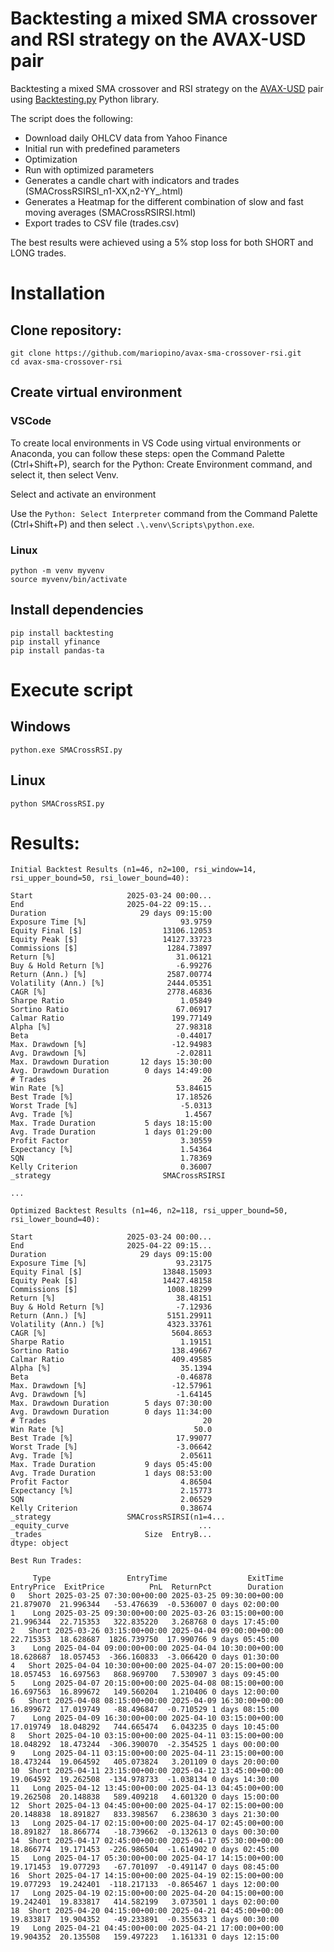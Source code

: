 # Backtesting a mixed SMA crossover and RSI strategy on the AVAX-USD pair

Backtesting a mixed SMA crossover and RSI strategy on the [AVAX-USD](https://finance.yahoo.com/quote/AVAX-USD/) pair using [Backtesting.py](https://kernc.github.io/backtesting.py/) Python library.

The script does the following:

- Download daily OHLCV data from Yahoo Finance
- Initial run with predefined parameters
- Optimization
- Run with optimized parameters
- Generates a candle chart with indicators and trades (SMACrossRSIRSI_n1-XX,n2-YY_.html)
- Generates a Heatmap for the different combination of slow and fast moving averages (SMACrossRSIRSI.html)
- Export trades to CSV file (trades.csv)

The best results were achieved using a 5% stop loss for both SHORT and LONG trades.

# Installation

## Clone repository:

```
git clone https://github.com/mariopino/avax-sma-crossover-rsi.git
cd avax-sma-crossover-rsi
```

## Create virtual environment

### VSCode

To create local environments in VS Code using virtual environments or Anaconda, you can follow these steps: open the Command Palette (Ctrl+Shift+P), search for the Python: Create Environment command, and select it, then select Venv.

Select and activate an environment

Use the `Python: Select Interpreter` command from the Command Palette (Ctrl+Shift+P) and then select `.\.venv\Scripts\python.exe`.

### Linux

```
python -m venv myvenv
source myvenv/bin/activate
```

## Install dependencies

```
pip install backtesting
pip install yfinance
pip install pandas-ta
```

# Execute script

## Windows

```
python.exe SMACrossRSI.py
```

## Linux

```
python SMACrossRSI.py
```

# Results:

```
Initial Backtest Results (n1=46, n2=100, rsi_window=14, rsi_upper_bound=50, rsi_lower_bound=40):

Start                     2025-03-24 00:00...
End                       2025-04-22 09:15...
Duration                     29 days 09:15:00
Exposure Time [%]                     93.9759
Equity Final [$]                  13106.12053
Equity Peak [$]                   14127.33723
Commissions [$]                    1284.73897
Return [%]                           31.06121
Buy & Hold Return [%]                -6.99276
Return (Ann.) [%]                  2587.00774
Volatility (Ann.) [%]              2444.05351
CAGR [%]                           2778.46836
Sharpe Ratio                          1.05849
Sortino Ratio                        67.06917
Calmar Ratio                        199.77149
Alpha [%]                            27.98318
Beta                                 -0.44017
Max. Drawdown [%]                   -12.94983
Avg. Drawdown [%]                    -2.02811
Max. Drawdown Duration       12 days 15:30:00
Avg. Drawdown Duration        0 days 14:49:00
# Trades                                   26
Win Rate [%]                         53.84615
Best Trade [%]                       17.18526
Worst Trade [%]                       -5.0313
Avg. Trade [%]                         1.4567
Max. Trade Duration           5 days 18:15:00
Avg. Trade Duration           1 days 01:29:00
Profit Factor                         3.30559
Expectancy [%]                        1.54364
SQN                                   1.78369
Kelly Criterion                       0.36007
_strategy                         SMACrossRSIRSI

...

Optimized Backtest Results (n1=46, n2=118, rsi_upper_bound=50, rsi_lower_bound=40):

Start                     2025-03-24 00:00...
End                       2025-04-22 09:15...
Duration                     29 days 09:15:00
Exposure Time [%]                    93.23175
Equity Final [$]                  13848.15093
Equity Peak [$]                   14427.48158
Commissions [$]                    1008.18299
Return [%]                           38.48151
Buy & Hold Return [%]                -7.12936
Return (Ann.) [%]                  5151.29911
Volatility (Ann.) [%]              4323.33761
CAGR [%]                            5604.8653
Sharpe Ratio                          1.19151
Sortino Ratio                       138.49667
Calmar Ratio                        409.49585
Alpha [%]                             35.1394
Beta                                 -0.46878
Max. Drawdown [%]                   -12.57961
Avg. Drawdown [%]                    -1.64145
Max. Drawdown Duration        5 days 07:30:00
Avg. Drawdown Duration        0 days 11:34:00
# Trades                                   20
Win Rate [%]                             50.0
Best Trade [%]                       17.99077
Worst Trade [%]                      -3.06642
Avg. Trade [%]                        2.05611
Max. Trade Duration           9 days 05:45:00
Avg. Trade Duration           1 days 08:53:00
Profit Factor                         4.86504
Expectancy [%]                        2.15773
SQN                                   2.06529
Kelly Criterion                       0.38674
_strategy                 SMACrossRSIRSI(n1=4...
_equity_curve                             ...
_trades                       Size  EntryB...
dtype: object

Best Run Trades:

     Type                 EntryTime                  ExitTime  EntryPrice  ExitPrice          PnL  ReturnPct        Duration
0   Short 2025-03-25 07:30:00+00:00 2025-03-25 09:30:00+00:00   21.879070  21.996344   -53.476639  -0.536007 0 days 02:00:00
1    Long 2025-03-25 09:30:00+00:00 2025-03-26 03:15:00+00:00   21.996344  22.715353   322.835220   3.268768 0 days 17:45:00
2   Short 2025-03-26 03:15:00+00:00 2025-04-04 09:00:00+00:00   22.715353  18.628687  1826.739750  17.990766 9 days 05:45:00
3    Long 2025-04-04 09:00:00+00:00 2025-04-04 10:30:00+00:00   18.628687  18.057453  -366.160833  -3.066420 0 days 01:30:00
4   Short 2025-04-04 10:30:00+00:00 2025-04-07 20:15:00+00:00   18.057453  16.697563   868.969700   7.530907 3 days 09:45:00
5    Long 2025-04-07 20:15:00+00:00 2025-04-08 08:15:00+00:00   16.697563  16.899672   149.560204   1.210406 0 days 12:00:00
6   Short 2025-04-08 08:15:00+00:00 2025-04-09 16:30:00+00:00   16.899672  17.019749   -88.496847  -0.710529 1 days 08:15:00
7    Long 2025-04-09 16:30:00+00:00 2025-04-10 03:15:00+00:00   17.019749  18.048292   744.665474   6.043235 0 days 10:45:00
8   Short 2025-04-10 03:15:00+00:00 2025-04-11 03:15:00+00:00   18.048292  18.473244  -306.390070  -2.354525 1 days 00:00:00
9    Long 2025-04-11 03:15:00+00:00 2025-04-11 23:15:00+00:00   18.473244  19.064592   405.073824   3.201109 0 days 20:00:00
10  Short 2025-04-11 23:15:00+00:00 2025-04-12 13:45:00+00:00   19.064592  19.262508  -134.978733  -1.038134 0 days 14:30:00
11   Long 2025-04-12 13:45:00+00:00 2025-04-13 04:45:00+00:00   19.262508  20.148838   589.409218   4.601320 0 days 15:00:00
12  Short 2025-04-13 04:45:00+00:00 2025-04-17 02:15:00+00:00   20.148838  18.891827   833.398567   6.238630 3 days 21:30:00
13   Long 2025-04-17 02:15:00+00:00 2025-04-17 02:45:00+00:00   18.891827  18.866774   -18.739662  -0.132613 0 days 00:30:00
14  Short 2025-04-17 02:45:00+00:00 2025-04-17 05:30:00+00:00   18.866774  19.171453  -226.986504  -1.614902 0 days 02:45:00
15   Long 2025-04-17 05:30:00+00:00 2025-04-17 14:15:00+00:00   19.171453  19.077293   -67.701097  -0.491147 0 days 08:45:00
16  Short 2025-04-17 14:15:00+00:00 2025-04-19 02:15:00+00:00   19.077293  19.242401  -118.217133  -0.865467 1 days 12:00:00
17   Long 2025-04-19 02:15:00+00:00 2025-04-20 04:15:00+00:00   19.242401  19.833817   414.582199   3.073501 1 days 02:00:00
18  Short 2025-04-20 04:15:00+00:00 2025-04-21 04:45:00+00:00   19.833817  19.904352   -49.233891  -0.355633 1 days 00:30:00
19   Long 2025-04-21 04:45:00+00:00 2025-04-21 17:00:00+00:00   19.904352  20.135508   159.497223   1.161331 0 days 12:15:00
```